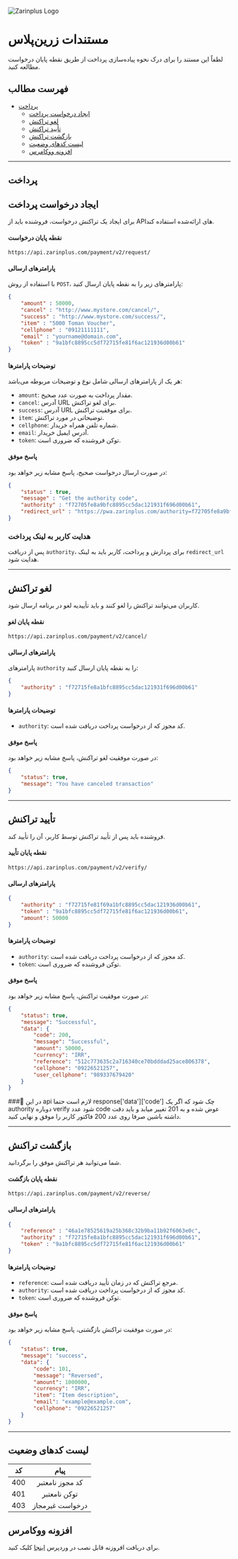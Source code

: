 
![Zarinplus Logo](https://www.zarinplus.com/wp-content/uploads/2024/02/Logo-1.png)

# مستندات زرین‌پلاس

لطفاً این مستند را برای درک نحوه پیاده‌سازی پرداخت از طریق نقطه پایان درخواست مطالعه کنید.

## فهرست مطالب

* [پرداخت](#پرداخت)
	* [ایجاد درخواست پرداخت](#ایجاد-درخواست-پرداخت)
	* [لغو تراکنش](#لغو-تراکنش)
	* [تأیید تراکنش](#تأیید-تراکنش)
	* [بازگشت تراکنش](#بازگشت-تراکنش)
	* [لیست کدهای وضعیت](#لیست-کدهای-وضعیت)
	* [افزونه ووکامرس](#افزونه-ووکامرس)

---

## پرداخت

## ایجاد درخواست پرداخت

برای ایجاد یک تراکنش درخواست، فروشنده باید از API‌های ارائه‌شده استفاده کند.

#### نقطه پایان درخواست

```
https://api.zarinplus.com/payment/v2/request/
```

#### پارامترهای ارسالی

با استفاده از روش `POST`، پارامترهای زیر را به نقطه پایان ارسال کنید:

```json
{
    "amount" : 50000,
    "cancel" : "http://www.mystore.com/cancel/",
    "success" : "http://www.mystore.com/success/",
    "item" : "5000 Toman Voucher",
    "cellphone" : "09121111111",
    "email" : "yourname@domain.com",
    "token" : "9a1bfc8895cc5df72715fe81f6ac121936d00b61"
}
```

#### توضیحات پارامترها

هر یک از پارامترهای ارسالی شامل نوع و توضیحات مربوطه می‌باشد:

- `amount`: مقدار پرداخت به صورت عدد صحیح.
- `cancel`: آدرس URL برای لغو تراکنش.
- `success`: آدرس URL برای موفقیت تراکنش.
- `item`: توضیحاتی در مورد تراکنش.
- `cellphone`: شماره تلفن همراه خریدار.
- `email`: آدرس ایمیل خریدار.
- `token`: توکن فروشنده که ضروری است.

#### پاسخ موفق

در صورت ارسال درخواست صحیح، پاسخ مشابه زیر خواهد بود:

```json
{
    "status" : true,
    "message" : "Get the authority code",
    "authority" : "f72705fe8a9bfc8895cc5dac121931f696d00b61",
    "redirect_url" : "https://pwa.zarinplus.com/authority=f72705fe8a9bfc8895cc5dac121931f696d00b61&phone=09121111111"
}
```

### هدایت کاربر به لینک پرداخت
پس از دریافت `authority`، برای پردازش و پرداخت، کاربر باید به لینک `redirect_url` هدایت شود.

---

## لغو تراکنش

کاربران می‌توانند تراکنش را لغو کنند و باید تأییدیه لغو در برنامه ارسال شود.

#### نقطه پایان لغو

```
https://api.zarinplus.com/payment/v2/cancel/
```

#### پارامترهای ارسالی

پارامترهای `authority` را به نقطه پایان ارسال کنید:

```json
{
    "authority" : "f72715fe8a1bfc8895cc5dac121931f696d00b61"
}
```

#### توضیحات پارامترها

- `authority`: کد مجوز که از درخواست پرداخت دریافت شده است.

#### پاسخ موفق

در صورت موفقیت لغو تراکنش، پاسخ مشابه زیر خواهد بود:

```json
{
    "status": true,
    "message": "You have canceled transaction"
}
```

---

## تأیید تراکنش

فروشنده باید پس از تأیید تراکنش توسط کاربر، آن را تأیید کند.

#### نقطه پایان تأیید

```
https://api.zarinplus.com/payment/v2/verify/
```

#### پارامترهای ارسالی

```json
{
    "authority" : "f72715fe81f69a1bfc8895cc5dac121936d00b61",
    "token" : "9a1bfc8895cc5df72715fe81f6ac121936d00b61",
    "amount": 50000
}
```

#### توضیحات پارامترها

- `authority`: کد مجوز که از درخواست پرداخت دریافت شده است.
- `token`: توکن فروشنده که ضروری است.

#### پاسخ موفق

در صورت موفقیت تراکنش، پاسخ مشابه زیر خواهد بود:

```json
{
    "status": true,
    "message": "Successful",
    "data": {
        "code": 200,
        "message": "Successful",
        "amount": 50000,
        "currency": "IRR",
        "reference": "512c773635c2a716340ce70bdddad25ace806378",
        "cellphone": "09226521257",
        "user_cellphone": "989337679420"
    }
}
```
###🔴 در این api لازم است حتما response['data']['code'] چک شود که اگر یک authority دوباره verify شود عدد code عوض شده و به 201 تغییر میابد و باید دقت داشته باشین صرفا روی عدد 200 فاکتور کاربر را موفق و نهایی کنید.

---

## بازگشت تراکنش

شما می‌توانید هر تراکنش موفق را برگردانید.

#### نقطه پایان بازگشت

```
https://api.zarinplus.com/payment/v2/reverse/
```

#### پارامترهای ارسالی

```json
{
    "reference" : "46a1e78525619a25b368c32b9ba11b92f6063e0c",
    "authority" : "f72715fe8a1bfc8895cc5dac121931f696d00b61",
    "token" : "9a1bfc8895cc5df72715fe81f6ac121936d00b61"
}
```

#### توضیحات پارامترها

- `reference`: مرجع تراکنش که در زمان تأیید دریافت شده است.
- `authority`: کد مجوز که از درخواست پرداخت دریافت شده است.
- `token`: توکن فروشنده که ضروری است.

#### پاسخ موفق

در صورت موفقیت تراکنش بازگشتی، پاسخ مشابه زیر خواهد بود:

```json
{
    "status": true,
    "message": "success",
    "data": {
        "code": 101,
        "message": "Reversed",
        "amount": 1000000,
        "currency": "IRR",
        "item": "Item description",
        "email": "example@example.com",
        "cellphone": "09226521257"
    }
}
```

---

## لیست کدهای وضعیت

|  کد	    | پیام       |
| ------------- |:-------------:|
| 400 | کد مجوز نامعتبر |
| 401 | توکن نامعتبر | 
| 403 | درخواست غیرمجاز |

## افزونه ووکامرس
برای دریافت افروزنه قابل نصب در وردپرس  [اینجا](https://github.com/zarinplus/docs/raw/refs/heads/master/zarinplus-woocommerce-payment-gateway.zip) کلیک کنید.
